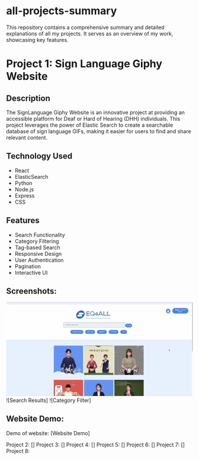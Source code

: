 # all-projects-summary
This repository contains a comprehensive summary and detailed explanations of all my projects. It serves as an overview of my work, showcasing key features.

# Project 1: Sign Language Giphy Website 

## Description
The SignLanguage Giphy Website is an innovative project at providing an accessible platform for Deaf or Hard of Hearing (DHH) individuals. This project leverages the power of Elastic Search to create a searchable database of sign language GIFs, making it easier for users to find and share relevant content. 

## Technology Used
- React
- ElasticSearch
- Python
- Node.js
- Express
- CSS 

## Features
- Search Functionality
- Category Filtering
- Tag-based Search
- Responsive Design
- User Authentication 
- Pagination
- Interactive UI

## Screenshots:
![Home Page](./screenshots/homepage.png)
![Search Results]
![Category Filter] 

## Website Demo:
Demo of website: [Website Demo] 

Project 2: []
Project 3: []
Project 4: []
Project 5: []
Project 6: []
Project 7: []
Project 8: 
